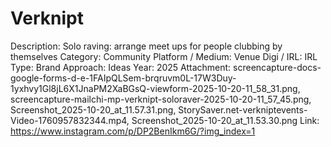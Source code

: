 # Verknipt

Description: Solo raving: arrange meet ups for people clubbing by themselves
Category: Community
Platform / Medium: Venue
Digi / IRL: IRL
Type: Brand
Approach: Ideas
Year: 2025
Attachment: screencapture-docs-google-forms-d-e-1FAIpQLSem-brqruvm0L-17W3Duy-1yxhvy1Gl8jL6X1JnaPM2XaBGsQ-viewform-2025-10-20-11_58_31.png, screencapture-mailchi-mp-verknipt-soloraver-2025-10-20-11_57_45.png, Screenshot_2025-10-20_at_11.57.31.png, StorySaver.net-verkniptevents-Video-1760957832344.mp4, Screenshot_2025-10-20_at_11.53.30.png
Link: https://www.instagram.com/p/DP2BenIkm6G/?img_index=1